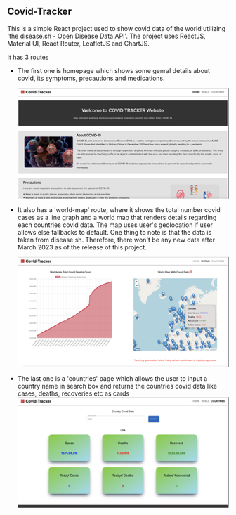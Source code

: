 ## Covid-Tracker

This is a simple React project used to show covid data of the world utilizing 'the disease.sh - Open Disease Data API'.
The project uses ReactJS, Material UI, React Router, LeafletJS and ChartJS.

It has 3 routes

- The first one is homepage which shows some genral details about covid, its symptoms, precautions and medications.

  ![homepage image](public/assets/images/homepage.png)

- It also has a 'world-map' route, where it shows the total number covid cases as a line graph and a world map that renders details regarding each countries covid data. The map uses user's geolocation if user allows else fallbacks to default. One thing to note is that the data is taken from disease.sh. Therefore, there won't be any new data after March 2023 as of the release of this project.

  ![homepage image](public/assets/images/world.png)

- The last one is a 'countries' page which allows the user to input a country name in search box and returns the countries covid data like cases, deaths, recoveries etc as cards
  ![homepage image](public/assets/images/country.png)
